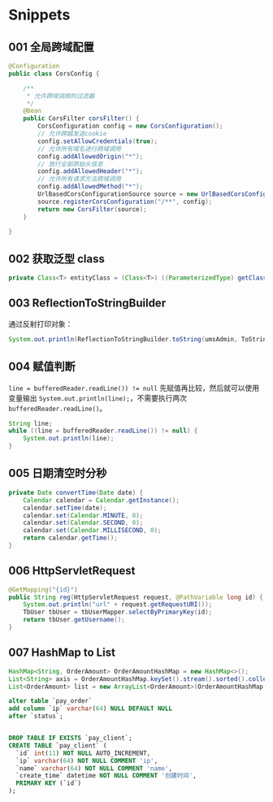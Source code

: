 # Snippets

## 001 全局跨域配置

```java
@Configuration
public class CorsConfig {

    /**
     * 允许跨域调用的过滤器
     */
    @Bean
    public CorsFilter corsFilter() {
        CorsConfiguration config = new CorsConfiguration();
        // 允许跨越发送cookie
        config.setAllowCredentials(true);
        // 允许所有域名进行跨域调用
        config.addAllowedOrigin("*");
        // 放行全部原始头信息
        config.addAllowedHeader("*");
        // 允许所有请求方法跨域调用
        config.addAllowedMethod("*");
        UrlBasedCorsConfigurationSource source = new UrlBasedCorsConfigurationSource();
        source.registerCorsConfiguration("/**", config);
        return new CorsFilter(source);
    }

}
```

## 002 获取泛型 class

```java
private Class<T> entityClass = (Class<T>) ((ParameterizedType) getClass().getGenericSuperclass()).getActualTypeArguments()[0];
```

## 003 ReflectionToStringBuilder

通过反射打印对象：

```java
System.out.println(ReflectionToStringBuilder.toString(umsAdmin, ToStringStyle.MULTI_LINE_STYLE));
```

## 004 赋值判断

`line = bufferedReader.readLine()) != null` 先赋值再比较，然后就可以使用变量输出 `System.out.println(line);`，不需要执行两次 `bufferedReader.readLine()`。

```java
String line;
while ((line = bufferedReader.readLine()) != null) {
    System.out.println(line);
}
```

## 005 日期清空时分秒

```java
private Date convertTime(Date date) {
    Calendar calendar = Calendar.getInstance();
    calendar.setTime(date);
    calendar.set(Calendar.MINUTE, 0);
    calendar.set(Calendar.SECOND, 0);
    calendar.set(Calendar.MILLISECOND, 0);
    return calendar.getTime();
}
```

## 006 HttpServletRequest

```java
@GetMapping("{id}")
public String reg(HttpServletRequest request, @PathVariable long id) {
    System.out.println("url" + request.getRequestURI());
    TbUser tbUser = tbUserMapper.selectByPrimaryKey(id);
    return tbUser.getUsername();
}
```

## 007 HashMap to List

```java
HashMap<String, OrderAmount> OrderAmountHashMap = new HashMap<>();
List<String> axis = OrderAmountHashMap.keySet().stream().sorted().collect(Collectors.toList());
List<OrderAmount> list = new ArrayList<OrderAmount>(OrderAmountHashMap.values());
```

```sql
alter table `pay_order`
add column `ip` varchar(64) NULL DEFAULT NULL
after `status`;


DROP TABLE IF EXISTS `pay_client`;
CREATE TABLE `pay_client` (
  `id` int(11) NOT NULL AUTO_INCREMENT,
  `ip` varchar(64) NOT NULL COMMENT 'ip',
  `name` varchar(64) NOT NULL COMMENT 'name',
  `create_time` datetime NOT NULL COMMENT '创建时间',
  PRIMARY KEY (`id`)
);
```
